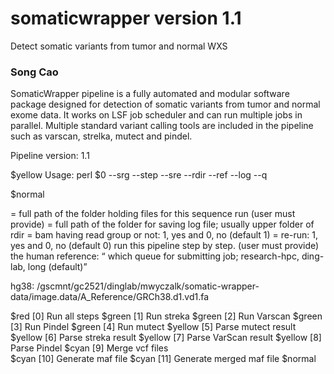 # somaticwrapper version 1.1 ##

Detect somatic variants from tumor and normal WXS

### Song Cao ###

SomaticWrapper pipeline is a fully automated and modular software package designed for detection of somatic variants from tumor and normal exome data. It works on LSF job scheduler and can run multiple jobs in parallel. Multiple standard variant calling tools are included in the pipeline such as varscan, strelka, mutect and pindel.

Pipeline version: 1.1

$yellow     Usage: perl $0  --srg --step --sre --rdir --ref  --log --q 

$normal

<rdir> = full path of the folder holding files for this sequence run (user must provide)
<log> = full path of the folder for saving log file; usually upper folder of rdir
<srg> = bam having read group or not: 1, yes and 0, no (default 1)
<sre> = re-run: 1, yes and 0, no  (default 0)
<step> run this pipeline step by step. (user must provide)
<ref> the human reference: 
<q> which queue for submitting job; research-hpc, ding-lab, long (default)

hg38: /gscmnt/gc2521/dinglab/mwyczalk/somatic-wrapper-data/image.data/A_Reference/GRCh38.d1.vd1.fa

$red         [0]  Run all steps
$green       [1]  Run streka
$green       [2]  Run Varscan
$green       [3]  Run Pindel
$green       [4]  Run mutect
$yellow      [5]  Parse mutect result
$yellow      [6]  Parse streka result
$yellow      [7]  Parse VarScan result
$yellow      [8]  Parse Pindel
$cyan        [9]  Merge vcf files  
$cyan        [10] Generate maf file 
$cyan        [11] Generate merged maf file
$normal
 
